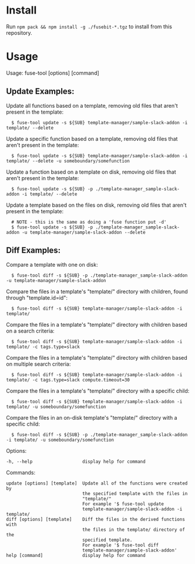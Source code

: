 # Install

Run `npm pack && npm install -g ./fusebit-*.tgz` to install from this repository.

# Usage

Usage: fuse-tool [options] [command]

## Update Examples:
  Update all functions based on a template, removing old files that aren't present in the template:
  ```
    $ fuse-tool update -s ${SUB} template-manager/sample-slack-addon -i template/ --delete
  ```

  Update a specific function based on a template, removing old files that aren't present in the template:
  ```
    $ fuse-tool update -s ${SUB} template-manager/sample-slack-addon -i template/ --delete -u someboundary/somefunction
  ```

  Update a function based on a template on disk, removing old files that aren't present in the template:
  ```
    $ fuse-tool update -s ${SUB} -p ./template-manager_sample-slack-addon -i template/ --delete
  ```

  Update a template based on the files on disk, removing old files that aren't present in the template:
  ```
    # NOTE - this is the same as doing a 'fuse function put -d'
    $ fuse-tool update -s ${SUB} -p ./template-manager_sample-slack-addon -u template-manager/sample-slack-addon --delete
  ```

## Diff Examples:
  Compare a template with one on disk:
  ```
    $ fuse-tool diff -s ${SUB} -p ./template-manager_sample-slack-addon -u template-manager/sample-slack-addon
  ```

  Compare the files in a template's "template/" directory with children, found through "template.id=id":
  ```
    $ fuse-tool diff -s ${SUB} template-manager/sample-slack-addon -i template/
  ```

  Compare the files in a template's "template/" directory with children based on a search criteria:
  ```
    $ fuse-tool diff -s ${SUB} template-manager/sample-slack-addon -i template/ -c tags.type=slack
  ```

  Compare the files in a template's "template/" directory with children based on multiple search criteria:
  ```
    $ fuse-tool diff -s ${SUB} template-manager/sample-slack-addon -i template/ -c tags.type=slack compute.timeout=30
  ```

  Compare the files in a template's "template/" directory with a specific child:
  ```
    $ fuse-tool diff -s ${SUB} template-manager/sample-slack-addon -i template/ -u someboundary/somefunction
  ```

  Compare the files in an on-disk template's "template/" directory with a specific child:
  ```
    $ fuse-tool diff -s ${SUB} -p ./template-manager_sample-slack-addon -i template/ -u someboundary/somefunction
  ```

Options:
  ```
  -h, --help                   display help for command
  ```

Commands:
  ```
  update [options] [template]  Update all of the functions were created by
                               the specified template with the files in
                               "template/"
                               For example '$ fuse-tool update
                               template-manager/sample-slack-addon -i template/
  diff [options] [template]    Diff the files in the derived functions with
                               the files in the template/ directory of the
                               specified template.
                               For example '$ fuse-tool diff
                               template-manager/sample-slack-addon'
  help [command]               display help for command
  ```
